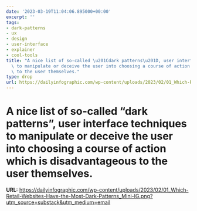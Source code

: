 ```yaml
---
date: '2023-03-19T11:04:06.895000+00:00'
excerpt: ''
tags:
- dark-patterns
- ux
- design
- user-interface
- explainer
- cool-tools
title: "A nice list of so-called \u201Cdark patterns\u201D, user interface techniques\
  \ to manipulate or deceive the user into choosing a course of action which is disadvantageous\
  \ to the user themselves."
type: drop
url: https://dailyinfographic.com/wp-content/uploads/2023/02/01_Which-Retail-Websites-Have-the-Most-Dark-Patterns_Mini-IG.png?utm_source=substack&utm_medium=email
---
```


# A nice list of so-called “dark patterns”, user interface techniques to manipulate or deceive the user into choosing a course of action which is disadvantageous to the user themselves.

**URL:** https://dailyinfographic.com/wp-content/uploads/2023/02/01_Which-Retail-Websites-Have-the-Most-Dark-Patterns_Mini-IG.png?utm_source=substack&utm_medium=email
